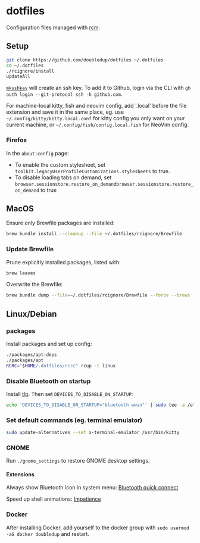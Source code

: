 # dotfiles

Configuration files managed with [rcm](https://github.com/thoughtbot/rcm).

## Setup

<!-- TODO: KMonad -->

```sh
git clone https://github.com/doubledup/dotfiles ~/.dotfiles
cd ~/.dotfiles
./rcignore/install
updateAll
```

[`mksshkey`](local/bin/mksshkey) will create an ssh key. To add it to Github,
login via the CLI with `gh auth login --git-protocol ssh -h github.com`.

For machine-local kitty, fish and neovim config, add '.local' before the file
extension and save it in the same place, eg. use
`~/.config/kitty/kitty.local.conf` for kitty config you only want on your
current machine, or `~/.config/fish/config.local.fish` for NeoVim config.

### Firefox

In the `about:config` page:

- To enable the custom stylesheet, set
  `toolkit.legacyUserProfileCustomizations.stylesheets` to true.
- To disable loading tabs on demand, set
  `browser.sessionstore.restore_on_demandbrowser.sessionstore.restore_on_demand`
  to true

## MacOS

Ensure only Brewfile packages are installed:

```sh
brew bundle install --cleanup --file ~/.dotfiles/rcignore/Brewfile
```

### Update Brewfile

Prune explicitly installed packages, listed with:

```sh
brew leaves
```

Overwrite the Brewfile:

```sh
brew bundle dump --file=~/.dotfiles/rcignore/Brewfile --force --brews --taps --casks --mas
```

## Linux/Debian

<!-- TODO: move this to the install script -->
<!-- TODO: try out https://github.com/rbreaves/kinto -->
<!-- TODO: use treesitter for all syntax highlighting -->

### packages

Install packages and set up config:

```sh
./packages/apt-deps
./packages/apt
RCRC="$HOME/.dotfiles/rcrc" rcup -t linux
```

### Disable Bluetooth on startup

Install [tlp](https://linrunner.de/tlp). Then set `DEVICES_TO_DISABLE_ON_STARTUP`:

```sh
echo 'DEVICES_TO_DISABLE_ON_STARTUP="bluetooth wwan"' | sudo tee -a /etc/tlp.conf >/dev/null
```

### Set default commands (eg. terminal emulator)

```sh
sudo update-alternatives --set x-terminal-emulator /usr/bin/kitty
```

### GNOME

Run `./gnome_settings` to restore GNOME desktop settings.

#### Extensions

Always show Bluetooth icon in system menu:
[Bluetooth quick connect](https://extensions.gnome.org/extension/1401/bluetooth-quick-connect/)

Speed up shell animations:
[Impatience](https://extensions.gnome.org/extension/277/impatience/)

### Docker

After installing Docker, add yourself to the docker group with
`sudo usermod -aG docker doubledup` and restart.

